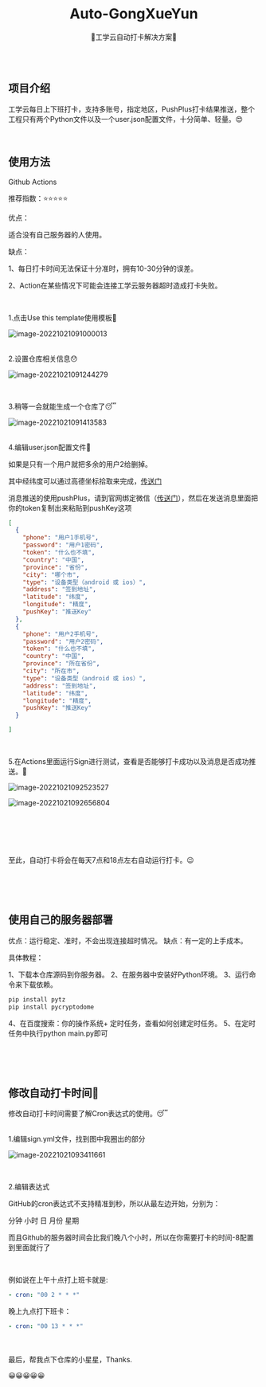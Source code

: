 <div align="center">
<h1 align="center">
Auto-GongXueYun
</h1>
<p align="center">
🥰工学云自动打卡解决方案🥰
</p>
</div>

</br>
</br>

## 项目介绍
工学云每日上下班打卡，支持多账号，指定地区，PushPlus打卡结果推送，整个工程只有两个Python文件以及一个user.json配置文件，十分简单、轻量。😍

</br>

## 使用方法

Github Actions

推荐指数：⭐⭐⭐⭐⭐

优点：

适合没有自己服务器的人使用。


缺点：

1、每日打卡时间无法保证十分准时，拥有10-30分钟的误差。

2、Action在某些情况下可能会连接工学云服务器超时造成打卡失败。

</br>


1.点击Use this template使用模板🤪

![image-20221021091000013](https://tc.xuanran.cc/2022/11/10/c62d587ee5c3a.png)


</br>
2.设置仓库相关信息😯

![image-20221021091244279](https://tc.xuanran.cc/2022/11/10/95597e966ddda.png)


</br>


3.稍等一会就能生成一个仓库了😴

![image-20221021091413583](https://tc.xuanran.cc/2022/11/10/f7a8597b43fc0.png)

</br>
4.编辑user.json配置文件🤔

如果是只有一个用户就把多余的用户2给删掉。

其中经纬度可以通过高德坐标拾取来完成，[传送门](https://lbs.amap.com/tools/picker)

消息推送的使用pushPlus，请到官网绑定微信（[传送门](https://www.pushplus.plus/)），然后在发送消息里面把你的token复制出来粘贴到pushKey这项

```json
[
  {
    "phone": "用户1手机号",
    "password": "用户1密码",
    "token": "什么也不填",
    "country": "中国",
    "province": "省份",
    "city": "哪个市",
    "type": "设备类型（android 或 ios）",
    "address": "签到地址",
    "latitude": "纬度",
    "longitude": "精度",
    "pushKey": "推送Key"
  },
  {
    "phone": "用户2手机号",
    "password": "用户2密码",
    "token": "什么也不填",
    "country": "中国",
    "province": "所在省份",
    "city": "所在市",
    "type": "设备类型（android 或 ios）",
    "address": "签到地址",
    "latitude": "纬度",
    "longitude": "精度",
    "pushKey": "推送Key"
  }

]
```

</br>

5.在Actions里面运行Sign进行测试，查看是否能够打卡成功以及消息是否成功推送。🤤

![image-20221021092523527](https://tc.xuanran.cc/2022/11/10/275373c389312.png)

![image-20221021092656804](https://tc.xuanran.cc/2022/11/10/49442d76b36a8.png)



</br></br></br></br>

至此，自动打卡将会在每天7点和18点左右自动运行打卡。😉



</br></br></br>


## 使用自己的服务器部署

优点：运行稳定、准时，不会出现连接超时情况。
缺点：有一定的上手成本。

具体教程：

1、下载本仓库源码到你服务器。
2、在服务器中安装好Python环境。
3、运行命令来下载依赖。
```python
pip install pytz
pip install pycryptodome
```
4、在百度搜索：你的操作系统+ 定时任务，查看如何创建定时任务。
5、在定时任务中执行python main.py即可


</br></br></br>

## 修改自动打卡时间🎯	

修改自动打卡时间需要了解Cron表达式的使用。😴


</br>
1.编辑sign.yml文件，找到图中我圈出的部分

![image-20221021093411661](https://tc.xuanran.cc/2022/11/10/5d81dcc0bff46.png)

</br>

2.编辑表达式

GitHub的cron表达式不支持精准到秒，所以从最左边开始，分别为：

分钟 小时 日 月份 星期

而且Github的服务器时间会比我们晚八个小时，所以在你需要打卡的时间-8配置到里面就行了

</br>

例如说在上午十点打上班卡就是:

```yml
- cron: "00 2 * * *"
```



晚上九点打下班卡：

```yml
- cron: "00 13 * * *"
```


</br></br>
最后，帮我点下仓库的小星星，Thanks.



😀😀😀😀😀
